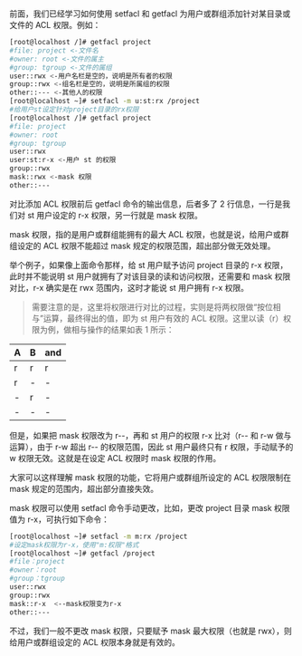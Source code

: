 
‍

前面，我们已经学习如何使用 setfacl 和 getfacl 为用户或群组添加针对某目录或文件的 ACL 权限。例如：

```bash
[root@localhost /]# getfacl project
#file: project <-文件名
#owner: root <-文件的属主
#group: tgroup <-文件的属组
user::rwx <-用户名栏是空的，说明是所有者的权限
group::rwx <-组名栏是空的，说明是所属组的权限
other::--- <-其他人的权限
[root@localhost ~]# setfacl -m u:st:rx /project
#给用户st设定针对project目录的rx权限
[root@localhost /]# getfacl project
#file: project 
#owner: root
#group: tgroup 
user::rwx 
user:st:r-x <-用户 st 的权限
group::rwx
mask::rwx <-mask 权限
other::---
```

对比添加 ACL 权限前后 getfacl 命令的输出信息，后者多了 2 行信息，一行是我们对 st 用户设定的 r-x 权限，另一行就是 mask 权限。

mask 权限，指的是用户或群组能拥有的最大 ACL 权限，也就是说，给用户或群组设定的 ACL 权限不能超过 mask 规定的权限范围，超出部分做无效处理。

举个例子，如果像上面命令那样，给 st 用户赋予访问 project 目录的 r-x 权限，此时并不能说明 st 用户就拥有了对该目录的读和访问权限，还需要和 mask 权限对比，r-x 确实是在 rwx 范围内，这时才能说 st 用户拥有 r-x 权限。

> 需要注意的是，这里将权限进行对比的过程，实则是将两权限做“按位相与”运算，最终得出的值，即为 st 用户有效的 ACL 权限。这里以读（r）权限为例，做相与操作的结果如表 1 所示：

|A|B|and|
| ---| ---| -----|
|r|r|r|
|r|-|-|
|-|r|-|
|-|-|-|

但是，如果把 mask 权限改为 r--，再和 st 用户的权限 r-x 比对（r-- 和 r-w 做与运算），由于 r-w 超出 r--  的权限范围，因此 st 用户最终只有 r 权限，手动赋予的 w 权限无效。这就是在设定 ACL 权限时 mask 权限的作用。

大家可以这样理解 mask 权限的功能，它将用户或群组所设定的 ACL 权限限制在 mask 规定的范围内，超出部分直接失效。

mask 权限可以使用 setfacl 命令手动更改，比如，更改 project 目录 mask 权限值为 r-x，可执行如下命令：

```bash
[root@localhost ~]# setfacl -m m:rx /project
#设定mask权限为r-x，使用"m:权限"格式
[root@localhost ~]# getfacl /project
#file：project
#owner：root
#group：tgroup
user::rwx
group::rwx
mask::r-x  <--mask权限变为r-x
other::---
```

不过，我们一般不更改 mask 权限，只要赋予 mask 最大权限（也就是 rwx），则给用户或群组设定的 ACL 权限本身就是有效的。

‍
